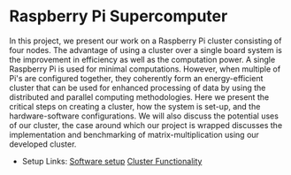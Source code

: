 # Raspberry Pi Supercomputer

In this project, we present our work on a Raspberry Pi cluster consisting of four nodes. The advantage of using a cluster over a single board system is the improvement in efficiency as well as the computation power. A single Raspberry Pi is used for minimal computations. However, when multiple of Pi's are configured together, they coherently form an energy-efficient cluster that can be used for enhanced processing of data by using the distributed and parallel computing methodologies. Here we present the critical steps on creating a cluster, how the system is set-up, and the hardware-software configurations. We will also discuss the potential uses of our cluster, the case around which our project is wrapped discusses the implementation and benchmarking of matrix-multiplication using our developed cluster.

- Setup Links: 
  [Software setup](https://drive.google.com/file/d/19vYtE06pUz3McmjnkjVXVkHXr_paJtGH/view) 
  [Cluster Functionality](https://www.icloud.com/iclouddrive/0jOOvMXznrJz3w3icgk5mg47A#Final_Presentation)
